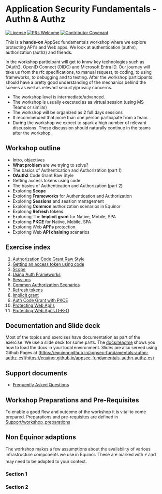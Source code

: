# Application Security Fundamentals - Authn & Authz

[![License](https://shields.io/badge/License-MIT-blue.svg)](https://opensource.org/licenses/MIT) 
[![PRs Welcome](https://img.shields.io/badge/PRs-welcome-brightgreen.svg)](/CONTRIBUTING.md)
[![Contributor Covenant](https://img.shields.io/badge/Contributor%20Covenant-v2.0%20adopted-ff69b4.svg)](CODE_OF_CONDUCT.md) 

This is a **hands-on** AppSec fundamentals workshop where we explore protecting API's and Web apps. We look at authentication (authn), authorization (authz) and friends.

In the workshop participant will get to know key technologies such as OAuth2, OpenID Connect (OIDC) and Microsoft Entra ID. Our journey will take us from the rfc specifications, to manual request, to coding, to using frameworks, to debugging and to testing. After the workshop participants should have a pretty good understanding of the mechanics behind the scenes as well as relevant security/privacy concerns.

* The workshop level is intermediate/advanced.
* The workshop is usually executed as aa virtual session (using MS Teams or similar)
* The workshop will be organized as 2 full days sessions
* It recommended that more than one person participate from a team.
* During the workshop we expect to spark a high number of relevant discussions. These discussion should naturally continue in the teams after the workshop.

## Workshop outline

* Intro, objectives
* **What problem** are we trying to solve?
* The basics of Authentication and Authorization (part 1)
* **OAuth2** Code Grant Raw Style
* Getting access tokens using code
* The basics of Authentication and Authorization (part 2)
* Exploring **Scope**
* Exploring **Frameworks** for Authentication and Authorization
* Exploring **Sessions** and session management
* Exploring **Common** authorization scenarios in Equinor
* Exploring **Refresh** tokens
* Exploring The **Implicit grant** for Native, Mobile, SPA
* Exploring **PKCE** for Native, Mobile, SPA
* Exploring Web **API's** protection
* Exploring Web **API chaining** scenarios


## Exercise index

1. [Authorization Code Grant Raw Style](ex-01/readme.md)
2. [Getting an access token using code](ex-02/readme.md)
3. [Scope](ex-03/readme.md)
4. [Using Auth Frameworks](ex-04/readme.md)
5. [Sessions](ex-05/readme.md)
6. [Common Authorization Scenarios](ex-06/readme.md)
7. [Refresh tokens](ex-07/readme.md)
8. [Implicit grant](ex-08/readme.md)
9. [Auth Code Grant with PKCE](ex-09/readme.md)
10. [Protecting Web Api's](ex-10/readme.md)
11. [Protecting Web Api's O-B-O](ex-11/readme.md)

## Documentation and Slide deck

Most of the topics and exercises have documentation as part of the exercise. We use a slide deck for some parts. The [docs/readme](doc/readme.md) shows you how to load the docs in your local environment. Slides are also served using Github Pages at [https://equinor.github.io/appsec-fundamentals-authn-authz-cs](https://equinor.github.io/appsec-fundamentals-authn-authz-cs)

## Support documents

* [Frequently Asked Questions](Support/faq.md)
  
## Workshop Preparations and Pre-Requisites

To enable a good flow and outcome of the workshop it is vital to come prepared. Preparations and pre-requisites are defined in [Support/workshop_preparations](Support/workshop_preparations.md)

## Non Equinor adaptions

The workshop makes a few assumptions about the availability of various infrastructure components we use in Equinor. These are marked with ⚡️ and may need to be adopted to your context.

### Section 1

### Section 2
